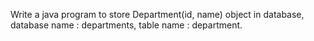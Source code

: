 Write a java program to store Department(id, name) object in database, database name : departments, table name : department.
